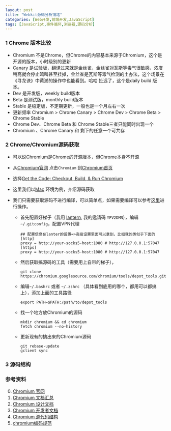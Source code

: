 ```yaml
---
layout: post
title: "Webkit源码分析铺路"
categories: [Web开发,前端开发,JavaScript]
tags: [JavaScript,事件循环,浏览器,源码分析]
---
```


### 1 Chrome 版本比较

-   Chromium 不是Chrome，但Chrome的内容基本来源于Chromium，这个是开源的版本，小时级别的更新
-   Canary 是试验版，翻译过来就是金丝雀，金丝雀对瓦斯等毒气很敏感，浓度稍高就会停止鸣叫甚至挂掉，金丝雀是瓦斯等毒气检测的土办法，这个场景在《寻龙诀》中黄渤的操作中也能看到。哈哈 扯远了，这个是daily build 版本。
-   Dev 是开发版，weekly build版本
-   Beta 是测试版，monthly build版本
-   Stable 是稳定版，不定期更新，一般也是一个月左右一次
-   更新频率 Chromium > Chrome Canary > Chrome Dev > Chrome Beta > Chrome Stable
-   Chrome Dev、Chrome Beta 和 Chrome Stable三者只能同时出现一个
-   Chromium 、Chrome Canary 和 剩下的任意一个可共存

### 2 Chrome/Chromium源码获取

+ 可以说Chromium是Chrome的开源版本，但Chrome本身不开源

+ 从[Chromium官网](https://www.chromium.org/) 点击`Chromium` 到[Chromium首页](https://www.chromium.org/Home)

+ 选择[Get the Code: Checkout, Build, & Run Chromium](https://www.chromium.org/developers/how-tos/get-the-code)

+ 这里我们以[Mac](https://chromium.googlesource.com/chromium/src/+/master/docs/mac_build_instructions.md) 环境为例，介绍源码获取

+ 我们只需要获取源码不进行编译，可以简单点，如果需要编译可以参考[这里](https://chromium.googlesource.com/chromium/src/+/master/docs/mac_build_instructions.md)进行操作。

    + 首先配置好梯子（我用 [lantern](https://github.com/getlantern/lantern), 我的邀请码 `YPV2DMN`），编辑`~/.gitconfig`，配置VPN代理

        ```
        ## 配置信息在lanter的设置=>高级设置里面可以拿到，比如我的类似于下面的
        [http]
        proxy = http://your-socks5-host:1080 # http://127.0.0.1:57047
        [https]
        proxy = http://your-socks5-host:1080 # http://127.0.0.1:57047
        ```

    + 然后获取搞源码的工具（需要用上自带的梯子），

      ```
      git clone https://chromium.googlesource.com/chromium/tools/depot_tools.git
      ```

    + 编辑`~/.bashrc` 或者 `~/.zshrc` （具体看到底用的哪个，都用可以都搞上），添加上面的工具路径

        ```
        export PATH=$PATH:/path/to/depot_tools
        ```

    + 找一个地方放Chromium的源码
        ```
        mkdir chromium && cd chromium
        fetch chromium --no-history
        ```

    + 更新现有的搞出来的Chromium源码

        ```
        git rebase-update
        gclient sync
        ```


### 3 源码结构







### 参考资料

0.  [Chromium 官网](https://www.chromium.org/)
1.  [Chromium 文档汇总](https://chromium.googlesource.com/chromium/src/+/master/docs/README.md#Preview-local-changes-using-md_browser)
2.  [Chromium 设计文档](https://sites.google.com/a/chromium.org/dev/developers/design-documents)
3.  [Chromium 开发者文档](https://sites.google.com/a/chromium.org/dev/developers)
4.  [Chromium 源代码结构](https://sites.google.com/a/chromium.org/dev/developers/how-tos/getting-around-the-chrome-source-code)
5.  [chromium编码规范](https://chromium.googlesource.com/chromium/src/+/master/styleguide/styleguide.md)
